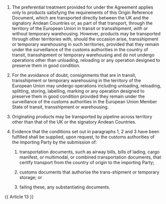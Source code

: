 1. The preferential treatment provided for under the Agreement applies only to products satisfying the requirements of this Origin Reference Document, which are transported directly between the UK and the signatory Andean Countries or, as part of that transport, through the territory of the European Union in transit or transshipment, with or without temporary warehousing. However, products may be transported through other territories with, should the occasion arise, transshipment or temporary warehousing in such territories, provided that they remain under the surveillance of the customs authorities in the country of transit, transshipment or temporary warehousing and do not undergo operations other than unloading, reloading or any operation designed to preserve them in good condition. 

2. For the avoidance of doubt, consignments that are in transit, transshipment or temporary warehousing in the territory of the European Union may undergo operations including unloading, reloading, splitting, storing, labelling, marking or any operation designed to preserve them in good condition provided they remain under the surveillance of the customs authorities in the European Union Member State of transit, transshipment or warehousing.

3. Originating products may be transported by pipeline across territory other than that of the UK or the signatory Andean Countries.

4. Evidence that the conditions set out in paragraphs 1, 2 and 3 have been fulfilled shall be supplied, upon request, to the customs authorities of the importing Party by the submission of:

   1. transportation documents, such as airway bills, bills of lading, cargo manifest, or multimodal, or combined transportation documents, that certify transport from the country of origin to the importing Party;
   
   2. customs documents that authorise the trans-shipment or temporary storage; or 

   3. failing these, any substantiating documents.

{{ Article 13 }}
